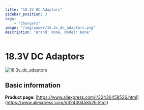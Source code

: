 ```yaml
---
title: "18.3V DC Adaptors"
sidebar_position: 3
tags:
    - "Chargers"
image: "/img/power/18.3v_dc_adaptors.png"
description: "Brand: None, Model: None"
---
```

# 18.3V DC Adaptors

![18.3v_dc_adaptors](/img/power/18.3v_dc_adaptors.png)

## Basic information

**Product page**: [https://www.aliexpress.com/i/32430458526.html](https://www.aliexpress.com/i/32430458526.html)

